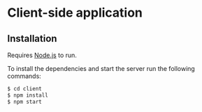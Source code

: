 # Client-side application

## Installation

Requires [Node.js](https://nodejs.org/) to run.

To install the dependencies and start the server run the following commands:

```sh
$ cd client
$ npm install
$ npm start
```